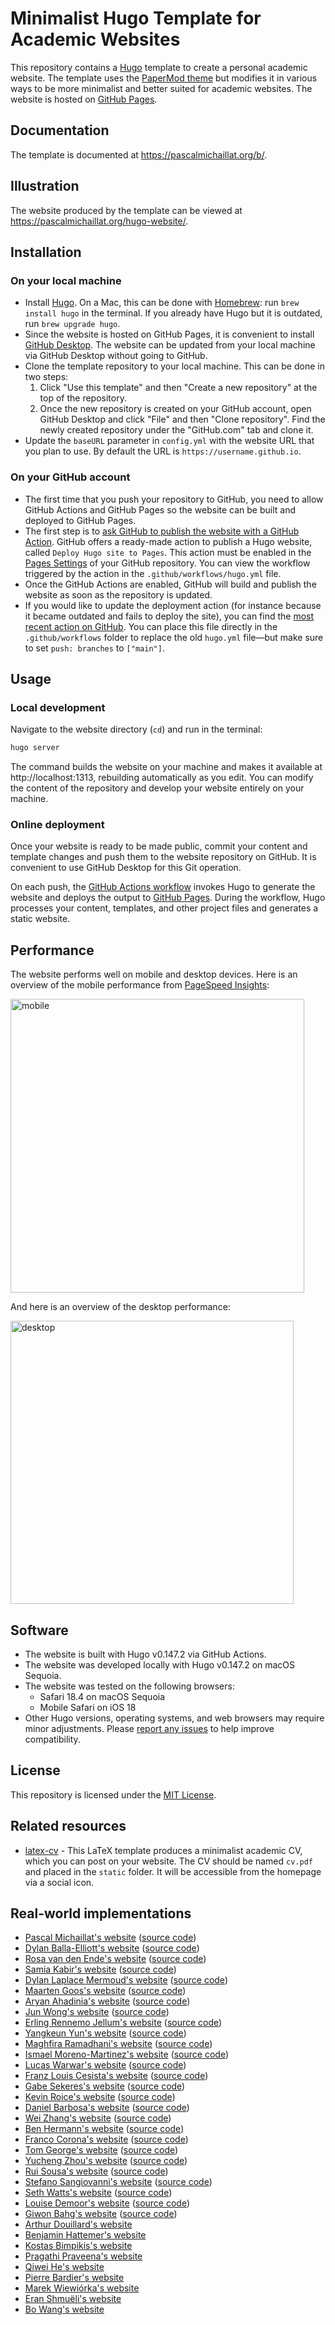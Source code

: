 # Minimalist Hugo Template for Academic Websites

This repository contains a [Hugo](https://github.com/gohugoio/hugo) template to create a personal academic website. The template uses the [PaperMod theme](https://github.com/adityatelange/hugo-PaperMod) but modifies it in various ways to be more minimalist and better suited for academic websites. The website is hosted on [GitHub Pages](https://docs.github.com/en/pages/getting-started-with-github-pages/about-github-pages).

## Documentation

The template is documented at https://pascalmichaillat.org/b/.

## Illustration

The website produced by the template can be viewed at https://pascalmichaillat.org/hugo-website/.

## Installation

### On your local machine

+ Install [Hugo](https://gohugo.io/installation/). On a Mac, this can be done with [Homebrew](https://brew.sh): run `brew install hugo` in the terminal. If you already have Hugo but it is outdated, run `brew upgrade hugo`.
+ Since the website is hosted on GitHub Pages, it is convenient to install [GitHub Desktop](https://desktop.github.com). The website can be updated from your local machine via GitHub Desktop without going to GitHub.
+ Clone the template repository to your local machine. This can be done in two steps:
	1. Click "Use this template" and then "Create a new repository" at the top of the repository.
	2. Once the new repository is created on your GitHub account, open GitHub Desktop and click "File" and then "Clone repository". Find the newly created repository under the "GitHub.com" tab and clone it.
+ Update the `baseURL` parameter in `config.yml` with the website URL that you plan to use. By default the URL is `https://username.github.io`.

### On your GitHub account

+ The first time that you push your repository to GitHub, you need to allow GitHub Actions and GitHub Pages so the website can be built and deployed to GitHub Pages.
+ The first step is to [ask GitHub to publish the website with a GitHub Action](https://docs.github.com/en/pages/getting-started-with-github-pages/configuring-a-publishing-source-for-your-github-pages-site#publishing-with-a-custom-github-actions-workflow). GitHub offers a ready-made action to publish a Hugo website, called `Deploy Hugo site to Pages`. This action must be enabled in the [Pages Settings](https://github.com/pmichaillat/hugo-website/settings/pages) of your GitHub repository. You can view the workflow triggered by the action in the `.github/workflows/hugo.yml` file.
+ Once the GitHub Actions are enabled, GitHub will build and publish the website as soon as the repository is updated. 
+ If you would like to update the deployment action (for instance because it became outdated and fails to deploy the site), you can find the [most recent action on GitHub]( https://github.com/actions/starter-workflows/blob/main/pages/hugo.yml). You can place this file directly in the `.github/workflows` folder to replace the old `hugo.yml` file—but make sure to set `push: branches` to `["main"]`.

## Usage

### Local development

Navigate to the website directory (`cd`) and run in the terminal:

```bash
hugo server
```

The command builds the website on your machine and makes it available at http://localhost:1313, rebuilding automatically as you edit. You can modify the content of the repository and develop your website entirely on your machine.

### Online deployment

Once your website is ready to be made public, commit your content and template changes and push them to the website repository on GitHub. It is convenient to use GitHub Desktop for this Git operation.

On each push, the [GitHub Actions workflow](https://github.com/pmichaillat/hugo-website/actions/workflows/hugo.yml) invokes Hugo to generate the website and deploys the output to [GitHub Pages](https://github.com/pmichaillat/hugo-website/deployments/github-pages). During the workflow, Hugo processes your content, templates, and other project files and generates a static website.

## Performance

The website performs well on mobile and desktop devices. Here is an overview of the mobile performance from [PageSpeed Insights](https://pagespeed.web.dev/):

<img width="470" alt="mobile" src="https://github.com/pmichaillat/hugo-website/assets/85443660/1488df3e-19bb-4f9f-8a86-11f361414d92">

And here is an overview of the desktop performance:

<img width="453" alt="desktop" src="https://github.com/pmichaillat/pmichaillat.github.io/assets/85443660/eff134d2-6097-4bc2-bfd7-4f5c18571789">

## Software

+ The website is built with Hugo v0.147.2 via GitHub Actions.
+ The website was developed locally with Hugo v0.147.2 on macOS Sequoia. 
+ The website was tested on the following browsers:
	+ Safari 18.4 on macOS Sequoia
	+ Mobile Safari on iOS 18  
+ Other Hugo versions, operating systems, and web browsers may require minor adjustments. Please [report any issues](https://github.com/pmichaillat/hugo-website/issues) to help improve compatibility.

## License

This repository is licensed under the [MIT License](LICENSE.md).

## Related resources

+ [latex-cv](https://github.com/pmichaillat/latex-cv) - This LaTeX template produces a minimalist academic CV, which you can post on your website. The CV should be named `cv.pdf` and placed in the `static` folder. It will be accessible from the homepage via a social icon.

## Real-world implementations

+ [Pascal Michaillat's website](https://pascalmichaillat.org/) ([source code](https://github.com/pmichaillat/pmichaillat.github.io))
+ [Dylan Balla-Elliott's website](https://www.dballaelliott.com) ([source code](https://github.com/dballaelliott/site))
+ [Rosa van den Ende's website](https://rosavandenende.github.io) ([source code](https://github.com/rosavandenende/rosavandenende.github.io))
+ [Samia Kabir's website](https://samiakabir.com) ([source code](https://github.com/SamiaKabir/samiakabir.github.io))
+ [Dylan Laplace Mermoud's website](https://dylanlaplacemermoud.github.io) ([source code](https://github.com/DylanLaplaceMermoud/dylanlaplacemermoud.github.io))
+ [Maarten Goos's website](https://maartengoos.com) ([source code](https://github.com/MaartenGoos/website))
+ [Aryan Ahadinia's website](https://aryanahadinia.github.io) ([source code](https://github.com/AryanAhadinia/AryanAhadinia.github.io))
+ [Jun Wong's website](https://junwong.org) ([source code](https://github.com/junwong97/junwong97.github.io))
+ [Erling Rennemo Jellum's website](https://erlingrj.github.io) ([source code](https://github.com/erlingrj/erlingrj.github.io))
+ [Yangkeun Yun's website](https://yangkeunyun.github.io) ([source code](https://github.com/yangkeunyun/yangkeunyun.github.io))
+ [Maghfira Ramadhani's website](https://maghfiraer.github.io) ([source code](https://github.com/maghfiraer/maghfiraer.github.io))
+ [Ismael Moreno-Martinez's website](https://ismaelmorenomartinez.eu) ([source code](https://github.com/ismaelmorenomartinez/ismaelmorenomartinez.github.io))
+ [Lucas Warwar's website](https://lucaswarwar.github.io) ([source code](https://github.com/lucaswarwar/lucaswarwar.github.io))
+ [Franz Louis Cesista's website](https://leloykun.github.io) ([source code](https://github.com/leloykun/leloykun.github.io))
+ [Gabe Sekeres's website](https://gabesekeres.com) ([source code](https://github.com/gsekeres/hugo_site))
+ [Kevin Roice's website](https://kevroi.github.io) ([source code](https://github.com/kevroi/kevroi.github.io))
+ [Daniel Barbosa's website](https://dacbarbosa.github.io) ([source code](https://github.com/dacbarbosa/dacbarbosa.github.io))
+ [Wei Zhang's website](https://weizhang-econ.github.io) ([source code](https://github.com/weizhang-econ/weizhang-econ.github.io))
+ [Ben Hermann's website](http://benhermann.eu) ([source code](https://github.com/bhermann/bhermann.github.io))
+ [Franco Corona's website](http://fcorona.me) ([source code](https://github.com/exibios/exibios.github.io))
+ [Tom George's website](https://tomge.org) ([source code](https://github.com/TomGeorge1234/TomGeorge1234.github.io))
+ [Yucheng Zhou's website](https://yuchengzhou.com) ([source code](https://github.com/YuchengZ-Fin/YuchengZ-Fin.github.io))
+ [Rui Sousa's website](https://ruiagmsousa.github.io) ([source code](https://github.com/ruiagmsousa/ruiagmsousa.github.io))
+ [Stefano Sangiovanni's website](https://ste-sangiovanni.github.io) ([source code](https://github.com/ste-sangiovanni/ste-sangiovanni.github.io))
+ [Seth Watts's website](https://www.sethbwatts.com) ([source code](https://github.com/sBwatts/hugo-website))
+ [Louise Demoor's website](https://louisedemoor.github.io/website/) ([source code](https://github.com/louisedemoor/website))
+ [Giwon Bahg's website](https://giwonbahg.github.io) ([source code](https://github.com/giwonbahg/giwonbahg.github.io))
+ [Arthur Douillard's website](https://arthurdouillard.com)
+ [Benjamin Hattemer's website](https://benjaminhattemer.com)
+ [Kostas Bimpikis's website](https://stanford.edu/~kostasb/)
+ [Pragathi Praveena's website](https://pragathipraveena.com)
+ [Qiwei He's website](https://www.qiwei-he.com)
+ [Pierre Bardier's website](https://pierrebard.github.io/pierre-bardier/)
+ [Marek Wiewiórka's website](https://marekwiewiorka.org)
+ [Eran Shmuëli's website](https://eranshmueli.com)
+ [Bo Wang's website](https://bowang.finance)